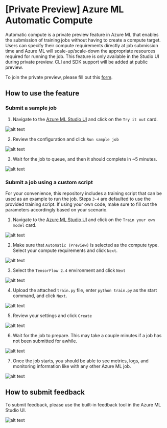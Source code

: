 # [Private Preview] Azure ML Automatic Compute

Automatic compute is a private preview feature in Azure ML that enables the submission of training jobs without having to create a compute target. Users can specify their compute requirements directly at job submission time and Azure ML will scale-up/scale-down the appropriate resources required for running the job. This feature is only available in the Studio UI during private preview. CLI and SDK support will be added at public preview.

To join the private preview, please fill out this [form](#).


## How to use the feature

### Submit a sample job 

1. Navigate to the <a href="https://master.ml.azure.com/?wsid=/subscriptions/4aaa645c-5ae2-4ae9-a17a-84b9023bc56a/resourceGroups/john/providers/Microsoft.MachineLearningServices/workspaces/john-west&flight=clusterlesscompute,clusterlesscomputerun,aml5minstowow&tid=72f988bf-86f1-41af-91ab-2d7cd011db47" target="_blank">Azure ML Studio UI</a> and click on the `Try it out` card. 

![alt text](./img/11.png)

2. Review the configuration and click `Run sample job`

![alt text](./img/13.png)

3. Wait for the job to queue, and then it should complete in ~5 minutes.

![alt text](./img/10.png)

### Submit a job using a custom script 

For your convenience, this repository includes a training script that can be used as an example to run the job. Steps `3-4` are defaulted to use the provided training script. If using your own code, make sure to fill out the parameters accordingly based on your scenario.

1. Navigate to the <a href="https://master.ml.azure.com/?wsid=/subscriptions/4aaa645c-5ae2-4ae9-a17a-84b9023bc56a/resourceGroups/john/providers/Microsoft.MachineLearningServices/workspaces/john-west&flight=clusterlesscompute,clusterlesscomputerun,aml5minstowow&tid=72f988bf-86f1-41af-91ab-2d7cd011db47" target="_blank">Azure ML Studio UI</a> and click on the `Train your own model` card.

![alt text](./img/12.png)

2. Make sure that `Automatic (Preview)` is selected as the compute type. Select your compute requirements and click `Next`.

![alt text](./img/3.png)

3. Select the `TensorFlow 2.4` environment and click `Next`

![alt text](./img/4.png)

4. Upload the attached `train.py` file, enter `python train.py` as the start command, and click `Next`.

![alt text](./img/5.png)

5. Review your settings and click `Create`

![alt text](./img/6.png)

6. Wait for the job to prepare. This may take a couple minutes if a job has not been submitted for awhile.

![alt text](./img/7.png)

7. Once the job starts, you should be able to see metrics, logs, and monitoring information like with any other Azure ML job.

![alt text](./img/8.png)

## How to submit feedback

To submit feedback, please use the built-in feedback tool in the Azure ML Studio UI.

![alt text](./img/9.png)